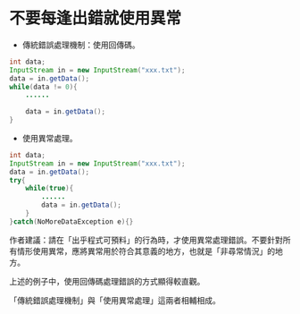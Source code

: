 # 不要每逢出錯就使用異常

- 傳統錯誤處理機制：使用回傳碼。

```java
int data;
InputStream in = new InputStream("xxx.txt");
data = in.getData();
while(data != 0){
    ......
	
    data = in.getData();
}
```

- 使用異常處理。

```java
int data;
InputStream in = new InputStream("xxx.txt");
data = in.getData();
try{
    while(true){
        ......	
        data = in.getData();
    }
}catch(NoMoreDataException e){}
```

作者建議：請在「出乎程式可預料」的行為時，才使用異常處理錯誤。不要針對所有情形使用異常，應將異常用於符合其意義的地方，也就是「非尋常情況」的地方。

上述的例子中，使用回傳碼處理錯誤的方式顯得較直觀。

「傳統錯誤處理機制」與「使用異常處理」這兩者相輔相成。

